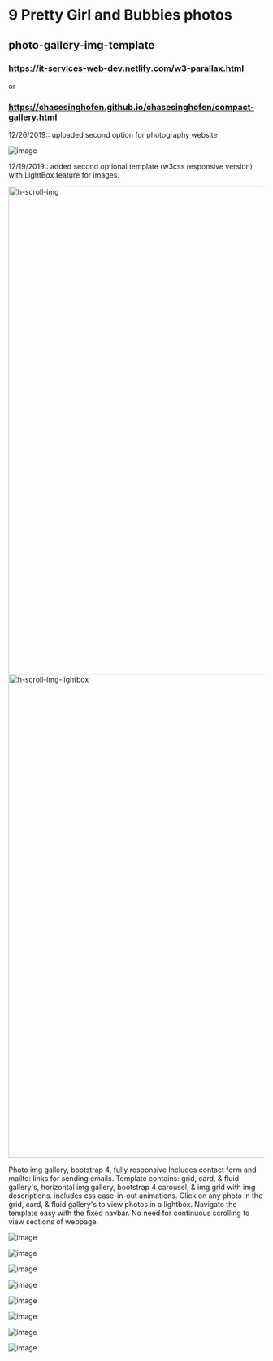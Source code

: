 # 9 Pretty Girl and Bubbies photos
## photo-gallery-img-template
### https://it-services-web-dev.netlify.com/w3-parallax.html <br> 
or <br>
### https://chasesinghofen.github.io/chasesinghofen/compact-gallery.html
12/26/2019:: uploaded second option for photography website

![image](https://user-images.githubusercontent.com/23155302/71473177-04fc8800-27a4-11ea-80a5-eea1e01e4781.png)

12/19/2019:: added second optional template (w3css responsive version) with LightBox feature for images. 

<img width="958" alt="h-scroll-img" src="https://user-images.githubusercontent.com/23155302/71211750-c899cb00-227d-11ea-862c-e13935c91754.PNG">
<img width="951" alt="h-scroll-img-lightbox" src="https://user-images.githubusercontent.com/23155302/71211754-c9caf800-227d-11ea-9412-f5d26552687c.PNG">


Photo img gallery, bootstrap 4, fully responsive Includes contact form and mailto: links for sending emails. Template contains: grid, card, & fluid gallery's, horizontal img gallery, bootstrap 4 carousel, & img grid with img descriptions. includes css ease-in-out animations. Click on any photo in the grid, card, & fluid gallery's to view photos in a lightbox.  Navigate the template easy with the fixed navbar. No need for continuous scrolling to view sections of webpage. 

![image](https://user-images.githubusercontent.com/23155302/41195274-0883bfca-6bf8-11e8-9c35-f7b4c5c642a4.png)

![image](https://user-images.githubusercontent.com/23155302/41195278-1baeef66-6bf8-11e8-8efe-e6c71975eac0.png)

![image](https://user-images.githubusercontent.com/23155302/41195281-30b50260-6bf8-11e8-8353-bd003282a602.png)

![image](https://user-images.githubusercontent.com/23155302/41195287-45daeb1e-6bf8-11e8-98f4-0180ae934889.png)

![image](https://user-images.githubusercontent.com/23155302/41195295-5b8a904a-6bf8-11e8-85c0-fe2d327b2fdb.png)

![image](https://user-images.githubusercontent.com/23155302/41195299-70d2f474-6bf8-11e8-876c-fd6666837529.png)

![image](https://user-images.githubusercontent.com/23155302/41195307-89421e54-6bf8-11e8-96ef-63c733c64143.png)

![image](https://user-images.githubusercontent.com/23155302/41195317-b5240078-6bf8-11e8-934e-19123f69558e.png)

